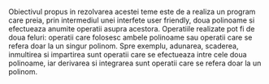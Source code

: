 Obiectivul propus in rezolvarea acestei teme este de a realiza un program care preia, prin intermediul unei interfete user friendly, doua polinoame si efectueaza anumite operatii asupra acestora. Operatiile realizate pot fi de doua feluri: operatii care folosesc ambele polinoame sau operatii care se refera doar la un singur polinom. Spre exemplu, adunarea, scaderea, inmultirea si impartirea sunt operatii care se efectueaza intre cele doua polinoame, iar derivarea si integrarea sunt operatii care se refera doar la un polinom.
